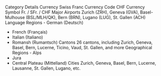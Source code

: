 Category	Details
Currency	Swiss Franc
Currency Code	CHF
Currency Symbol	Fr. / SFr. / CHF
Major Airports	Zurich (ZRH), Geneva (GVA), Basel-Mulhouse (BSL/MLH/QK), Bern (BRN), Lugano (LUG), St. Gallen (ACH)
Language Regions	- German (Deutsch)
- French (Français)
- Italian (Italiano)
- Romansh (Rumantsch)
Cantons	26 cantons, including Zurich, Geneva, Basel, Bern, Lucerne, Ticino, Vaud, St. Gallen, and more
Geographical Regions	- Alps
- Jura
- Central Plateau (Mittelland)
Cities	Zurich, Geneva, Basel, Bern, Lucerne, Lausanne, St. Gallen, Lugano, etc.
